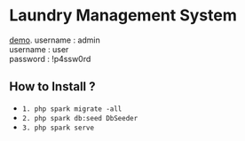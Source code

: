 # Laundry Management System

[demo](http://isra-km.my.id/).
username : admin <br />
username : user <br />
password : !p4ssw0rd<br />

## How to Install ?

- `1. php spark migrate -all`
- `2. php spark db:seed DbSeeder`
- `3. php spark serve`

